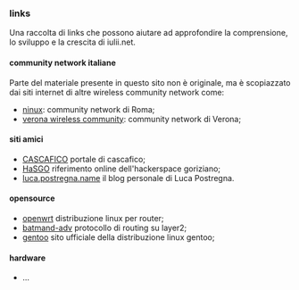 ### links

Una raccolta di links che possono aiutare ad approfondire la comprensione, lo sviluppo e la crescita di iulii.net.

#### community network italiane
 
Parte del materiale presente in questo sito non è originale, ma è scopiazzato dai siti internet di altre wireless community network come:

* [ninux](http://ninux.org "il sito internet della più grande community network italiana"): community network di Roma;
* [verona wireless community](http://veronawirelesscommunity.github.com/ "verona community network"): community network di Verona;

#### siti amici 

* [CASCAFICO](http://cascafico.altervista.org/ "...OpenStreetMapper") portale di cascafico;
* [HaSGO](http://hasgo.org/ "HackerSpace Gorizia") riferimento online dell'hackerspace goriziano;
* [luca.postregna.name](http://luca.postregna.name "Il blog di Luca Postregna") il blog personale di Luca Postregna.

#### opensource
 
* [openwrt](http://openwrt.org "il sito di openwrt.org") distribuzione linux per router;
* [batmand-adv](http://www.open-mesh.org/ "il sito di batman-adv") protocollo di routing su layer2;
* [gentoo](http://gentoo.org "gentoo linux distribuition") sito ufficiale della distribuzione linux gentoo;
 
#### hardware
 
* ...
